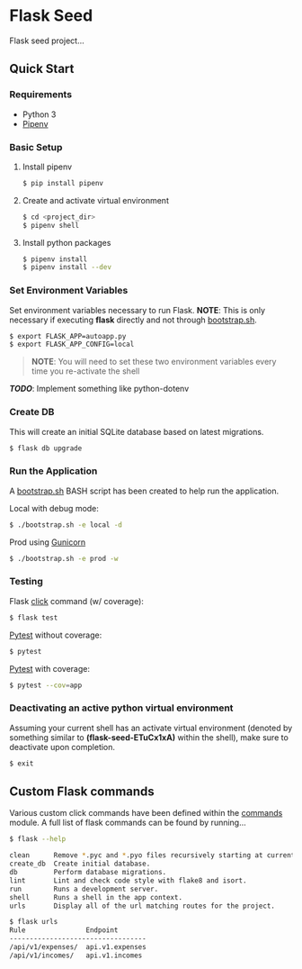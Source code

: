 # Flask Seed
Flask seed project...

## Quick Start

### Requirements

* Python 3
* [Pipenv](https://docs.pipenv.org/)

### Basic Setup
1. Install pipenv
    ```sh
    $ pip install pipenv
    ```
1. Create and activate virtual environment
    ```sh
    $ cd <project_dir>
    $ pipenv shell
    ```
1. Install python packages
    ```sh
    $ pipenv install
    $ pipenv install --dev
    ```
### Set Environment Variables
Set environment variables necessary to run Flask. **NOTE**: This is only necessary if executing __flask__ directly and not through [bootstrap.sh](./bootstrap.sh).
```bash
$ export FLASK_APP=autoapp.py
$ export FLASK_APP_CONFIG=local
```
> **NOTE**: You will need to set these two environment variables every time you re-activate the shell

**_TODO_**: Implement something like python-dotenv
    
### Create DB
This will create an initial SQLite database based on latest migrations.
```sh
$ flask db upgrade
```

### Run the Application
A [bootstrap.sh](./bootstrap.sh) BASH script has been created to help run the application.

Local with debug mode:
```sh
$ ./bootstrap.sh -e local -d
```

Prod using [Gunicorn](http://gunicorn.org/)
```sh
$ ./bootstrap.sh -e prod -w
```

### Testing
Flask [click](http://flask.pocoo.org/docs/0.12/cli/#custom-commands) command (w/ coverage):
```sh
$ flask test
```

[Pytest](https://pytest.org/) without coverage:
```sh
$ pytest
```

[Pytest](https://pytest.org/) with coverage:
```sh
$ pytest --cov=app
```

### Deactivating an active python virtual environment
Assuming your current shell has an activate virtual environment (denoted by something similar to __(flask-seed-ETuCx1xA)__ within the shell), make sure to deactivate upon completion. 
```sh
$ exit
```

## Custom Flask commands
Various custom click commands have been defined within the [commands](./app/commands.py) module.
A full list of flask commands can be found by running...
```sh
$ flask --help

clean      Remove *.pyc and *.pyo files recursively starting at current directory.  
create_db  Create initial database.  
db         Perform database migrations.  
lint       Lint and check code style with flake8 and isort.  
run        Runs a development server.  
shell      Runs a shell in the app context.  
urls       Display all of the url matching routes for the project.  

$ flask urls
Rule               Endpoint
----------------------------------
/api/v1/expenses/  api.v1.expenses
/api/v1/incomes/   api.v1.incomes
```
